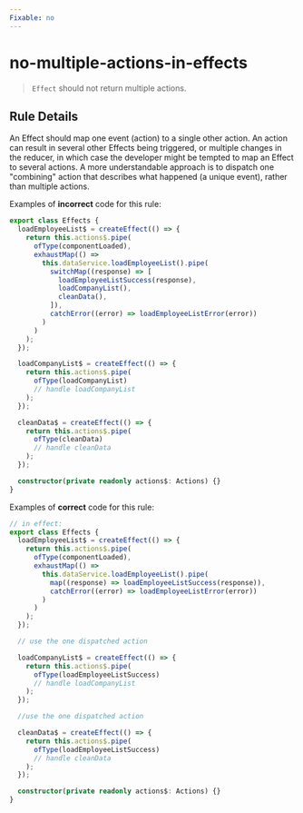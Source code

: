```yaml
---
Fixable: no
---
```


# no-multiple-actions-in-effects

> `Effect` should not return multiple actions.

<!-- Everything above this generated, do not edit -->
<!-- MANUAL-DOC:START -->

## Rule Details

An Effect should map one event (action) to a single other action.
An action can result in several other Effects being triggered, or multiple changes in the reducer, in which case the developer might be tempted to map an Effect to several actions. A more understandable approach is to dispatch one "combining" action that describes what happened (a unique event), rather than multiple actions.

Examples of **incorrect** code for this rule:

```ts
export class Effects {
  loadEmployeeList$ = createEffect(() => {
    return this.actions$.pipe(
      ofType(componentLoaded),
      exhaustMap(() =>
        this.dataService.loadEmployeeList().pipe(
          switchMap((response) => [
            loadEmployeeListSuccess(response),
            loadCompanyList(),
            cleanData(),
          ]),
          catchError((error) => loadEmployeeListError(error))
        )
      )
    );
  });

  loadCompanyList$ = createEffect(() => {
    return this.actions$.pipe(
      ofType(loadCompanyList)
      // handle loadCompanyList
    );
  });

  cleanData$ = createEffect(() => {
    return this.actions$.pipe(
      ofType(cleanData)
      // handle cleanData
    );
  });

  constructor(private readonly actions$: Actions) {}
}
```

Examples of **correct** code for this rule:

```ts
// in effect:
export class Effects {
  loadEmployeeList$ = createEffect(() => {
    return this.actions$.pipe(
      ofType(componentLoaded),
      exhaustMap(() =>
        this.dataService.loadEmployeeList().pipe(
          map((response) => loadEmployeeListSuccess(response)),
          catchError((error) => loadEmployeeListError(error))
        )
      )
    );
  });

  // use the one dispatched action

  loadCompanyList$ = createEffect(() => {
    return this.actions$.pipe(
      ofType(loadEmployeeListSuccess)
      // handle loadCompanyList
    );
  });

  //use the one dispatched action

  cleanData$ = createEffect(() => {
    return this.actions$.pipe(
      ofType(loadEmployeeListSuccess)
      // handle cleanData
    );
  });

  constructor(private readonly actions$: Actions) {}
}
```
